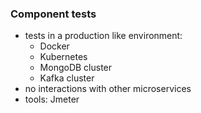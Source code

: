 ### Component tests
- tests in a production like environment:
  - Docker
  - Kubernetes
  - MongoDB cluster
  - Kafka cluster
- no interactions with other microservices
- tools: Jmeter